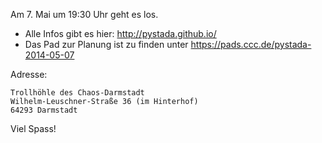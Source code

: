 <!-- 
.. title: Python Stammtisch Darmstadt trifft sich wieder
.. slug: python-stammtisch-darmstadt-trifft-sich-wieder-1
.. date: 2014/05/05 10:18:49
.. tags: 
.. link: 
.. description: Am 7. Mai um 19:30 trifft sich wieder der PyStaDa in der Trollhöhle
.. type: text
-->

Am 7. Mai um 19:30 Uhr geht es los.

* Alle Infos gibt es hier: <http://pystada.github.io/>  
* Das Pad zur Planung ist zu finden unter <https://pads.ccc.de/pystada-2014-05-07>  

Adresse:

    Trollhöhle des Chaos-Darmstadt
    Wilhelm-Leuschner-Straße 36 (im Hinterhof)
    64293 Darmstadt

Viel Spass!
